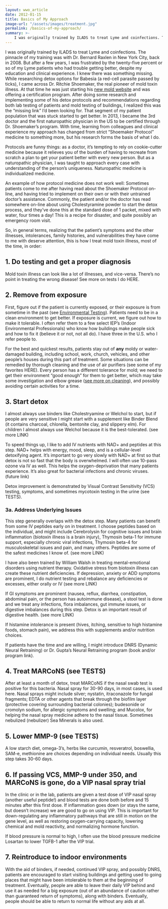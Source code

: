 ```yaml
---
layout: wwo_article
date: 2012-01-15
title: Basics of My Approach
image-url: "/assets/images/treatment.jpg"
permalink: /basics-of-my-approach/
summary: >-
    I was originally trained by ILADS to treat Lyme and coinfections. The pinnacle of my training was  with Dr. Bernard Raxlen in New York City, back in 2008. But after a few years, I was frustrated by the twenty-five percent or so of my Lyme patients who had trouble getting better, despite my education and clinical experience. I knew there was something missing. 
---
```


I was originally trained by ILADS to treat Lyme and coinfections. The pinnacle of my training was  with Dr. Bernard Raxlen in New York City, back in 2008. But after a few years, I was frustrated by the twenty-five percent or so of my Lyme patients who had trouble getting better, despite my education and clinical experience. I knew there was something missing. While researching detox options for Babesia (a red-cell parasite passed by ticks), I came across Dr. Ritchie Shoemaker, the real pioneer of mold toxin illness. At that time he was just starting his [new mold website](http://www.survivingmold.com) and was offering a certification program. After doing some research and implementing some of his detox protocols and  recommendations regarding both lab testing of patients and mold testing of buildings, I realized this was the “missing link” I’d been looking for. That segment of my patient population that was stuck started to get better. In 2013, I became the 3rd doctor and the first naturopathic physician in the US to be certified through Dr. Shoemaker’s program. With time, learning from colleagues and clinical experience my approach has changed from strict “Shoemaker Protocol” medicine to something more, but his research forms the basis of what I do.  

Protocols are funny things: as a doctor, it’s tempting to rely on cookie-cutter medicine because it relieves you of the burden of having to recreate from scratch a plan to get your patient better with every new person. But as a naturopathic physician, I was taught to approach every case with understanding of the person’s uniqueness. Naturopathic medicine is individualized medicine. 

An example of how protocol medicine does not work well:  Sometimes patients come to me after having read about the Shoemaker Protocol on-line, and having tried to implement on their own or with their untrained doctor’s assistance. Commonly, the patient and/or the doctor has read somewhere on-line about using Cholestyramine powder to start the detox process, and they’ve done this at the standard dose of 1 packet, mixed with water, four times a day!  This is a recipe for disaster, and quite possibly an emergency room visit.  

So, in general terms, realizing that the patient’s symptoms and the other illnesses, intolerances, family histories, and vulnerabilities they have come to me with deserve attention, this is how I treat mold toxin illness, most of the time, in order:

## 1. Do testing and get a proper diagnosis
Mold toxin illness can look like a lot of illnesses, and vice-versa. There’s no point in treating the wrong disease! See more on tests I do HERE.

## 2. Remove from exposure 
First, figure out if the patient is currently exposed, or their exposure is from sometime in the past (see [Environmental Testing](/environment)). Patients need to be in a clean environment to get better. If exposure is current, we figure out how to make it tolerable. I often refer them to a few select IEP’s (Indoor Environmental Professionals) who know how buildings make people sick and how to fix it (believe it or not, not all do). I have three in the U.S. who I refer people to. 

For the best and quickest results, patients stay out of __any__ moldy or water-damaged building, including school, work, church, vehicles, and other people’s houses during this part of treatment. Some situations can be remedied by thorough cleaning and the use of air purifiers (see some of my favorites HERE). Every person has a different tolerance for mold; we need to get their environment “good enough” for them to get better, which may take some investigation and elbow grease ([see more on cleaning](/cleaning)), and possibly avoiding certain activities for a time.

## 3. Start detox

I almost always use binders like Cholestryamine or Welchol to start, but if people are very sensitive I might start with a supplement like Binder Blend (it contains charcoal, chlorella, bentonite clay, and slippery elm).  For children I almost always use Welchol because it is the best-tolerated. (see more LINK)

To speed things up, I like to add IV nutrients with NAD+ and peptides at this step. NAD+ helps with energy, mood, sleep, and is a cellular-level detoxifying agent. It’s important to go very slowly with NAD+ at first so that detox is not so fast that the body is overwhelmed. I will often use 10-pass ozone via IV as well. This helps the oxygen-deprivation that many patients experience.  It’s also great for bacterial infections and chronic viruses. (future link)

Detox improvement is demonstrated by Visual Contrast Sensitivity (VCS) testing, symptoms, and sometimes mycotoxin testing in the urine (see TESTS).


### 3a. Address Underlying Issues

This step generally overlaps with the detox step. Many patients can benefit from some IV peptides early on in treatment. I choose peptides based on the individual, and might include Cerebrolysin for cognitive issues and brain inflammation (biotoxin illness is a brain injury), Thymosin beta-1 for immune support, especially chronic viral infections, Thymosin beta-4 for musculoskeletal issues and pain, and many others.  Peptides are some of the safest medicines I know of. (see more LINK)

I have also been trained by William Walsh in treating mental-emotional disorders using nutrient therapy. Oxidative stress from biotoxin illness can create these nutrient deficiencies. If depression, anxiety or ADD symptoms are prominent, I do nutrient testing and rebalance any deficiencies or excesses, either orally or IV (see more LINK)

If GI symptoms are prominent (nausea, reflux, diarrhea, constipation, abdominal pain, or the person has autoimmune disease), a stool test is done and we treat any infections, flora imbalances, gut immune issues, or digestive imbalances during this step. Detox is an important result of digestive health. (see more LINK)

If histamine intolerance is present (hives, itching, sensitive to high histamine foods, stomach pain), we address this with supplements and/or nutrition choices. 

If patients have the time and are willing, I might introduce DNRS (Dynamic Neural Retraining) or Dr. Gupta’s Neural Retraining program (book and/or program link).

## 4. Treat MARCoNS (see TESTS) 
After at least a month of detox, treat MARCoNS if the nasal swab test is positive for this bacteria. Nasal spray for 30-90 days, in most cases, is used here.  Nasal sprays might include silver; nystatin, itraconazole for fungal fragments; EDTA or other agents that break through the biofilm layer (protective covering surrounding bacterial colonies); budesonide or cromolyn sodium, for allergic symptoms and swelling; and Mucolox, for helping the nasal spray medicine adhere to the nasal tissue.  Sometimes nebulized (nebulizer) Sea Minerals is also used.

## 5. Lower MMP-9 (see TESTS) 
A low starch diet, omega-3’s, herbs like curcumin, resveratrol, boswellia, SAM-e, methionine are choices depending on individual needs.  Usually this step takes 30-60 days.

## 6. If passing VCS, MMP-9 under 350, and MARCoNS is gone, do a VIP nasal spray trial 
In the clinic or in the lab, patients are given a test dose of VIP nasal spray (another useful peptide!) and blood tests are done both before and 15 minutes after this first dose. If inflammation goes down (or stays the same, but doesn’t increase) we are good to go on using VIP.  This is important for down-regulating any inflammatory pathways that are still in motion on the gene level, as well as restoring oxygen-carrying capacity, lowering chemical and mold reactivity, and normalizing hormone function.

If blood pressure is normal to high, I often use the blood pressure medicine Losartan to lower TGFB-1 after the VIP trial.   

## 7. Reintroduce to indoor environments 
With the aid of binders, if needed, continued VIP spray, and possibly DNRS, patients are encouraged to start visiting buildings and getting used to going places that might have been intolerable to them at the beginning of treatment. Eventually, people are able to leave their daily VIP behind and use it as needed for a big exposure (out of an abundance of caution rather than guaranteed return of symptoms), along with binders. Eventually, people should be able to return to normal life without any aids at all.



